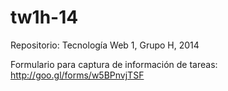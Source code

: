 tw1h-14
=======
Repositorio:
Tecnología Web 1, Grupo H, 2014


Formulario para captura de información de tareas:
http://goo.gl/forms/w5BPnvjTSF


